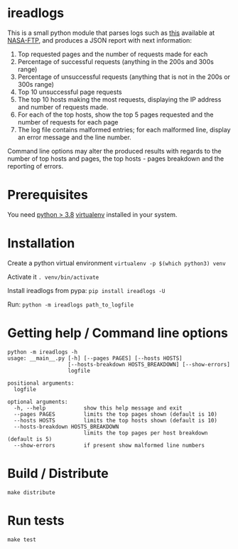 # ireadlogs
This is a small python module that parses logs such as [this](ftp://ita.ee.lbl.gov/traces/NASA_access_log_Aug95.gz) 
available at [NASA-FTP](ftp://ita.ee.lbl.gov/traces/), 
and produces a JSON report with next information:
1. Top requested pages and the number of requests made for each
2. Percentage of successful requests (anything in the 200s and 300s range)
3. Percentage of unsuccessful requests (anything that is not in the 200s or 300s range)
4. Top 10 unsuccessful page requests
5. The top 10 hosts making the most requests, displaying the IP address and number of
requests made.
6. For each of the top hosts, show the top 5 pages requested and the number of
requests for each page
7. The log file contains malformed entries; for each malformed line, display an error
message and the line number.

Command line options may alter the produced results with regards to the number of top hosts and pages, 
the top hosts - pages breakdown and the reporting of errors.

# Prerequisites
You need [python > 3.8](https://www.python.org/downloads/) [virtualenv](https://pypi.org/project/virtualenv/) installed in your system.

# Installation
Create a python virtual environment 
`virtualenv -p $(which python3) venv`

Activate it
`. venv/bin/activate`

Install ireadlogs from pypa:
`pip install ireadlogs -U`

Run:
`python -m ireadlogs path_to_logfile`

# Getting help / Command line options
```
python -m ireadlogs -h
usage: __main__.py [-h] [--pages PAGES] [--hosts HOSTS]
                   [--hosts-breakdown HOSTS_BREAKDOWN] [--show-errors]
                   logfile

positional arguments:
  logfile

optional arguments:
  -h, --help            show this help message and exit
  --pages PAGES         limits the top pages shown (default is 10)
  --hosts HOSTS         limits the top hosts shown (default is 10)
  --hosts-breakdown HOSTS_BREAKDOWN
                        limits the top pages per host breakdown (default is 5)
  --show-errors         if present show malformed line numbers
```

# Build / Distribute
`make distribute`

# Run tests
`make test`
